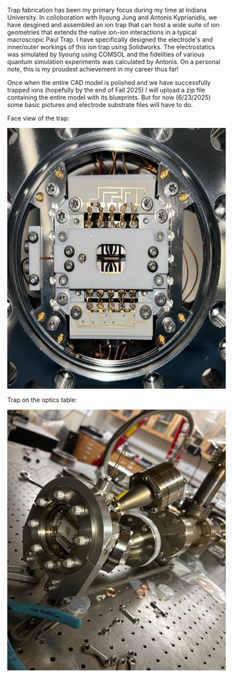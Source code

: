 Trap fabrication has been my primary focus during my time at Indiana University. In colloboration with Ilyoung Jung and Antonis Kyprianidis, we have desgined and assembled an ion trap that can host a wide suite of ion geometries that extends the native ion-ion interactions in a typical macroscopic Paul Trap. I have specifically designed the electrode's and inner/outer workings of this ion trap using Solidworks. The electrostatics was simulated by Ilyoung using COMSOL and the fidelities of various quantum simulation experiments was calculated by Antonis. On a personal note, this is my proudest achievement in my career thus far!

Once when the entire CAD model is polished and we have successfully trapped ions (hopefully by the end of Fall 2025) I will upload a zip file containing the entire model with its blueprints. But for now (6/23/2025) some basic pictures and electrode substrate files will have to do.


Face view of the trap:
<p align="center">
  <img src="./Trap Face.jpg" alt="Trap face." width="600" height="600"/>
</p>

Trap on the optics table: 
<p align="center">
  <img src="./Optics Table Trap.jpg" alt="Chamber on the optics table." width="600" height="600"/>
</p>
